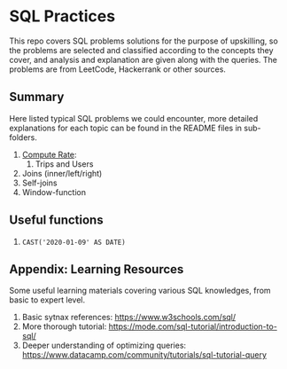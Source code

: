 # SQL Practices

This repo covers SQL problems solutions for the purpose of upskilling, so the problems are selected and classified according to the concepts they cover, and analysis and explanation are given along with the queries. The problems are from LeetCode, Hackerrank or other sources. 

## Summary

Here listed typical SQL problems we could encounter, more detailed explanations for each topic can be found in the README files in sub-folders. 

1. [Compute Rate](https://github.com/yangmexi/practice-sql/blob/master/LeetCode/compute-rate/README.md):
   1. Trips and Users
2. Joins (inner/left/right)
3. Self-joins
4. Window-function

## Useful functions

1. `CAST('2020-01-09' AS DATE)`

## Appendix: Learning Resources

Some useful learning materials covering various SQL knowledges, from basic to expert level. 

1. Basic sytnax references: https://www.w3schools.com/sql/
2. More thorough tutorial: https://mode.com/sql-tutorial/introduction-to-sql/
3. Deeper understanding of optimizing queries: https://www.datacamp.com/community/tutorials/sql-tutorial-query

